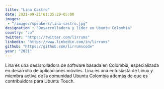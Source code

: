 ```yaml
---
title: "Lina Castro"
date: 2021-09-21T01:35:29-05:00
images:
 - "/images/speakers/lina-castro.jpg"
designation : "Desarrolladora y líder en Ubuntu Colombia"
country: "co"
twitter: "https://twitter.com/lirrums"
linkedin: "https://www.linkedin.com/in/lirrums"
github: "https://github.com/lirrumscode"
year: "2021"
---
```


Lina es una desarrolladora de software basada en Colombia, especializada en desarrollo de aplicaciones móviles. Lina es una entusiasta de Linux y miembra activa de la comunidad Ubuntu Colombia además de que es contribuidora para Ubuntu Touch. 
